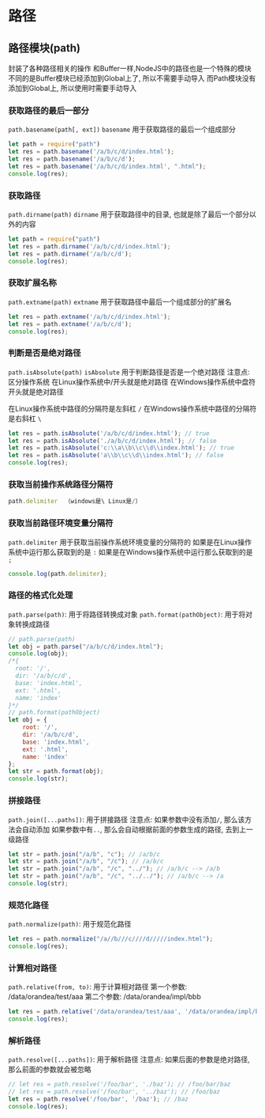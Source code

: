 # 路径

## 路径模块(path)
封装了各种路径相关的操作
和Buffer一样,NodeJS中的路径也是一个特殊的模块
不同的是Buffer模块已经添加到Global上了, 所以不需要手动导入
而Path模块没有添加到Global上, 所以使用时需要手动导入

### 获取路径的最后一部分
`path.basename(path[, ext])`
`basename` 用于获取路径的最后一个组成部分
```js
let path = require("path")
let res = path.basename('/a/b/c/d/index.html');
let res = path.basename('/a/b/c/d');
let res = path.basename('/a/b/c/d/index.html', ".html");
console.log(res);
```
### 获取路径
`path.dirname(path)` 
`dirname` 用于获取路径中的目录, 也就是除了最后一个部分以外的内容
```js
let path = require("path")
let res = path.dirname('/a/b/c/d/index.html');
let res = path.dirname('/a/b/c/d');
console.log(res);
```

### 获取扩展名称
`path.extname(path)`
`extname` 用于获取路径中最后一个组成部分的扩展名
```js
let res = path.extname('/a/b/c/d/index.html');
let res = path.extname('/a/b/c/d');
console.log(res);
```

### 判断是否是绝对路径
`path.isAbsolute(path)`
`isAbsolute` 用于判断路径是否是一个绝对路径
注意点:
区分操作系统
在Linux操作系统中/开头就是绝对路径
在Windows操作系统中盘符开头就是绝对路径

在Linux操作系统中路径的分隔符是左斜杠 `/`
在Windows操作系统中路径的分隔符是右斜杠 `\`
```js
let res = path.isAbsolute('/a/b/c/d/index.html'); // true
let res = path.isAbsolute('./a/b/c/d/index.html'); // false
let res = path.isAbsolute('c:\\a\\b\\c\\d\\index.html'); // true
let res = path.isAbsolute('a\\b\\c\\d\\index.html'); // false
console.log(res);
```

### 获取当前操作系统路径分隔符
```js
path.delimiter  （windows是\ Linux是/）
```

### 获取当前路径环境变量分隔符
`path.delimiter` 用于获取当前操作系统环境变量的分隔符的
如果是在Linux操作系统中运行那么获取到的是 `:`
如果是在Windows操作系统中运行那么获取到的是 `;`
```js
console.log(path.delimiter);
```

### 路径的格式化处理
`path.parse(path)`: 用于将路径转换成对象
`path.format(pathObject)`: 用于将对象转换成路径
```js
// path.parse(path)
let obj = path.parse("/a/b/c/d/index.html");
console.log(obj);
/*{
  root: '/',
  dir: '/a/b/c/d',
  base: 'index.html',
  ext: '.html',
  name: 'index'
}*/
// path.format(pathObject)
let obj = {
    root: '/',
    dir: '/a/b/c/d',
    base: 'index.html',
    ext: '.html',
    name: 'index'
};
let str = path.format(obj);
console.log(str);
```
### 拼接路径
`path.join([...paths])`: 用于拼接路径
注意点:
如果参数中没有添加`/`, 那么该方法会自动添加
如果参数中有`..`, 那么会自动根据前面的参数生成的路径, 去到上一级路径
```js
let str = path.join("/a/b", "c"); // /a/b/c
let str = path.join("/a/b", "/c"); // /a/b/c
let str = path.join("/a/b", "/c", "../"); // /a/b/c --> /a/b
let str = path.join("/a/b", "/c", "../../"); // /a/b/c --> /a
console.log(str);
```

### 规范化路径
`path.normalize(path)`: 用于规范化路径
```js
let res = path.normalize("/a//b///c////d/////index.html");
console.log(res);
```
### 计算相对路径
`path.relative(from, to)`: 用于计算相对路径
第一个参数: /data/orandea/test/aaa
第二个参数: /data/orandea/impl/bbb
```js
let res = path.relative('/data/orandea/test/aaa', '/data/orandea/impl/bbb');
console.log(res);
```
### 解析路径
`path.resolve([...paths])`: 用于解析路径
注意点: 如果后面的参数是绝对路径, 那么前面的参数就会被忽略
```js
// let res = path.resolve('/foo/bar', './baz'); // /foo/bar/baz
// let res = path.resolve('/foo/bar', '../baz'); // /foo/baz
let res = path.resolve('/foo/bar', '/baz'); // /baz
console.log(res);
```